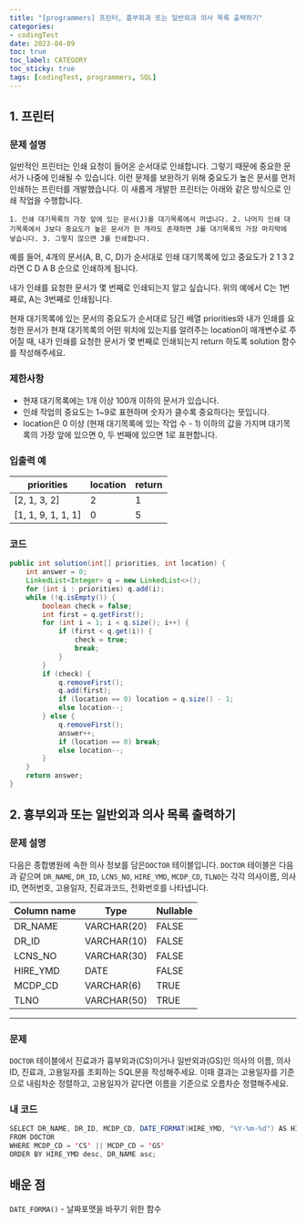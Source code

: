 ```yaml
---
title: "[programmers] 프린터, 흉부외과 또는 일반외과 의사 목록 출력하기"
categories:
- codingTest
date: 2023-04-09
toc: true
toc_label: CATEGORY
toc_sticky: true
tags: [codingTest, programmers, SQL]
---
```



## 1. 프린터

### **문제 설명**

일반적인 프린터는 인쇄 요청이 들어온 순서대로 인쇄합니다. 그렇기 때문에 중요한 문서가 나중에 인쇄될 수 있습니다. 이런 문제를 보완하기 위해 중요도가 높은 문서를 먼저 인쇄하는 프린터를 개발했습니다. 이 새롭게 개발한 프린터는 아래와 같은 방식으로 인쇄 작업을 수행합니다.

`1. 인쇄 대기목록의 가장 앞에 있는 문서(J)를 대기목록에서 꺼냅니다.
2. 나머지 인쇄 대기목록에서 J보다 중요도가 높은 문서가 한 개라도 존재하면 J를 대기목록의 가장 마지막에 넣습니다.
3. 그렇지 않으면 J를 인쇄합니다.`

예를 들어, 4개의 문서(A, B, C, D)가 순서대로 인쇄 대기목록에 있고 중요도가 2 1 3 2 라면 C D A B 순으로 인쇄하게 됩니다.

내가 인쇄를 요청한 문서가 몇 번째로 인쇄되는지 알고 싶습니다. 위의 예에서 C는 1번째로, A는 3번째로 인쇄됩니다.

현재 대기목록에 있는 문서의 중요도가 순서대로 담긴 배열 priorities와 내가 인쇄를 요청한 문서가 현재 대기목록의 어떤 위치에 있는지를 알려주는 location이 매개변수로 주어질 때, 내가 인쇄를 요청한 문서가 몇 번째로 인쇄되는지 return 하도록 solution 함수를 작성해주세요.

### 제한사항

- 현재 대기목록에는 1개 이상 100개 이하의 문서가 있습니다.
- 인쇄 작업의 중요도는 1~9로 표현하며 숫자가 클수록 중요하다는 뜻입니다.
- location은 0 이상 (현재 대기목록에 있는 작업 수 - 1) 이하의 값을 가지며 대기목록의 가장 앞에 있으면 0, 두 번째에 있으면 1로 표현합니다.

### 입출력 예

| priorities | location | return |
| --- | --- | --- |
| [2, 1, 3, 2] | 2 | 1 |
| [1, 1, 9, 1, 1, 1] | 0 | 5 |

### 코드

```java
public int solution(int[] priorities, int location) {
    int answer = 0;
    LinkedList<Integer> q = new LinkedList<>();
    for (int i : priorities) q.add(i);
    while (!q.isEmpty()) {
        boolean check = false;
        int first = q.getFirst();
        for (int i = 1; i < q.size(); i++) {
            if (first < q.get(i)) {
                check = true;
                break;
            }
        }
        if (check) {
            q.removeFirst();
            q.add(first);
            if (location == 0) location = q.size() - 1;
            else location--;
        } else {
            q.removeFirst();
            answer++;
            if (location == 0) break;
            else location--;
        }
    }
    return answer;
}
```

## 2. 흉부외과 또는 일반외과 의사 목록 출력하기

### **문제 설명**

다음은 종합병원에 속한 의사 정보를 담은`DOCTOR` 테이블입니다. `DOCTOR` 테이블은 다음과 같으며 `DR_NAME`, `DR_ID`, `LCNS_NO`, `HIRE_YMD`, `MCDP_CD`, `TLNO`는 각각 의사이름, 의사ID, 면허번호, 고용일자, 진료과코드, 전화번호를 나타냅니다.

| Column name | Type | Nullable |
| --- | --- | --- |
| DR_NAME | VARCHAR(20) | FALSE |
| DR_ID | VARCHAR(10) | FALSE |
| LCNS_NO | VARCHAR(30) | FALSE |
| HIRE_YMD | DATE | FALSE |
| MCDP_CD | VARCHAR(6) | TRUE |
| TLNO | VARCHAR(50) | TRUE |

---

### 문제

`DOCTOR` 테이블에서 진료과가 흉부외과(CS)이거나 일반외과(GS)인 의사의 이름, 의사ID, 진료과, 고용일자를 조회하는 SQL문을 작성해주세요. 이때 결과는 고용일자를 기준으로 내림차순 정렬하고, 고용일자가 같다면 이름을 기준으로 오름차순 정렬해주세요.

### 내 코드

```java
SELECT DR_NAME, DR_ID, MCDP_CD, DATE_FORMAT(HIRE_YMD, "%Y-%m-%d") AS HIRE_YMD
FROM DOCTOR
WHERE MCDP_CD = 'CS' || MCDP_CD = 'GS'
ORDER BY HIRE_YMD desc, DR_NAME asc;
```

## 배운 점

`DATE_FORMA()` - 날짜포맷을 바꾸기 위한 함수